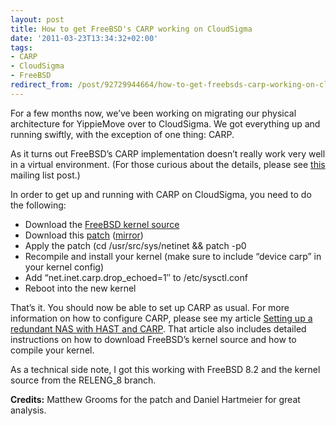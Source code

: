 ```yaml
---
layout: post
title: How to get FreeBSD's CARP working on CloudSigma
date: '2011-03-23T13:34:32+02:00'
tags:
- CARP
- CloudSigma
- FreeBSD
redirect_from: /post/92729944664/how-to-get-freebsds-carp-working-on-cloudsigma
---
```

For a few months now, we’ve been working on migrating our physical architecture for YippieMove over to CloudSigma. We got everything up and running swiftly, with the exception of one thing: CARP.

As it turns out FreeBSD’s CARP implementation doesn’t really work very well in a virtual environment. (For those curious about the details, please see [this](http://lists.freebsd.org/pipermail/freebsd-net/2011-March/028332.html) mailing list post.)

In order to get up and running with CARP on CloudSigma, you need to do the following:

*   Download the [FreeBSD kernel source](http://www.freebsd.org/doc/handbook/kernelconfig-building.html)
*   Download this [patch](http://www.shrew.net/static/patches/esx-carp.diff) ([mirror](http://viktorpetersson.com/upload/esx-carp.diff))
*   Apply the patch (cd /usr/src/sys/netinet && patch -p0
*   Recompile and install your kernel (make sure to include “device carp” in your kernel config)
*   Add “net.inet.carp.drop_echoed=1″ to /etc/sysctl.conf
*   Reboot into the new kernel

That’s it. You should now be able to set up CARP as usual. For more information on how to configure CARP, please see my article [Setting up a redundant NAS with HAST and CARP](http://viktorpetersson.com/2010/09/27/setting-up-a-redundant-nas-with-hast-with-carp/). That article also includes detailed instructions on how to download FreeBSD’s kernel source and how to compile your kernel.

As a technical side note, I got this working with FreeBSD 8.2 and the kernel source from the RELENG_8 branch.

**Credits:** Matthew Grooms for the patch and Daniel Hartmeier for great analysis.
